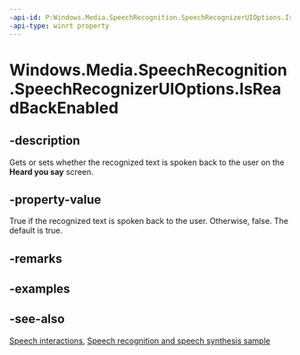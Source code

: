 ```yaml
---
-api-id: P:Windows.Media.SpeechRecognition.SpeechRecognizerUIOptions.IsReadBackEnabled
-api-type: winrt property
---
```


<!-- Property syntax
public bool IsReadBackEnabled { get;  set; }
-->

# Windows.Media.SpeechRecognition.SpeechRecognizerUIOptions.IsReadBackEnabled

## -description
Gets or sets whether the recognized text is spoken back to the user on the **Heard you say** screen.

## -property-value
True if the recognized text is spoken back to the user. Otherwise, false. The default is true.

## -remarks

## -examples

## -see-also
[Speech interactions](https://docs.microsoft.com/windows/uwp/input-and-devices/speech-interactions), [Speech recognition and speech synthesis sample](https://github.com/Microsoft/Windows-universal-samples/tree/master/Samples/SpeechRecognitionAndSynthesis)
